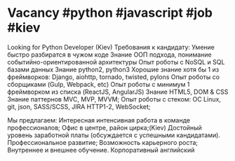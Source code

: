 # Vacancy #python #javascript #job #kiev
Looking for Python Developer (Kiev)
Требования к кандидату:
Умение быстро разбиратся в чужом коде
Знание ООП подхода, понимание событийно-ориентированной архитектуры
Опыт роботы с NoSQL и SQL базами данных
Знание python2, python3
Хорошие знание хотя бы 1 из фреймворков: Django, aiohttp, tornado, twisted, pylons
Опыт роботы со сборщиками (Gulp, Webpack, etc)
Опыт роботы с минимум 1 фреймворком из списка (ReactJS, AngularJS)
Знание HTML5, DOM & CSS
Знание паттернов MVC, MVP, MVVM;
Опыт роботы с стеком:
ОС Linux, git, json, SASS/SCSS, JIRA
HTTP1-2, WebSocket;
 
Мы предлагаем:
Интересная интенсивная работа в команде профессионалов;
Офис в центре, район цирка;(Kiev)
Достойный уровень заработной платы (обсуждается с успешными кандидатами).
Профессиональное развитие;
Возможность карьерного роста;
Внутреннее и внешнее обучение.
Корпоративный английский
